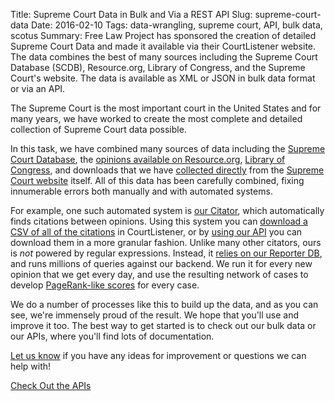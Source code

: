 Title: Supreme Court Data in Bulk and Via a REST API
Slug: supreme-court-data
Date: 2016-02-10
Tags: data-wrangling, supreme court, API, bulk data, scotus
Summary: Free Law Project has sponsored the creation of detailed Supreme Court Data and made it available via their CourtListener website. The data combines the best of many sources including the Supreme Court Database (SCDB), Resource.org, Library of Congress, and the Supreme Court's website. The data is available as XML or JSON in bulk data format or via an API.


The Supreme Court is the most important court in the United States and for many years, we have worked to create the most complete and detailed collection of Supreme Court data possible.

In this task, we have combined many sources of data including the [Supreme Court Database][scdb], the [opinions available on Resource.org][pro], [Library of Congress][loc], and downloads that we have [collected directly][js] from the [Supreme Court website][scotus] itself. All of this data has been carefully combined, fixing innumerable errors both manually and with automated systems.

For example, one such automated system is [our Citator][c], which automatically finds citations between opinions. Using this system you can [download a CSV of all of the citations][csv] in CourtListener, or by [using our API][cite-api] you can download them in a more granular fashion. Unlike many other citators, ours is *not* powered by regular expressions. Instead, it [relies on our Reporter DB][rdb], and runs millions of queries against our backend. We run it for every new opinion that we get every day, and use the resulting network of cases to develop [PageRank-like scores][citegeist] for every case.

We do a number of processes like this to build up the data, and as you can see, we're immensely proud of the result. We hope that you'll use and improve it too. The best way to get started is to check out our bulk data or our APIs, where you'll find lots of documentation.

[Let us know][contact] if you have any ideas for improvement or questions we can help with!

<a href="https://www.courtlistener.com/api/" class="btn btn-primary btn-lg">Check Out the APIs</a>


[pro]: https://law.resource.org/pub/us/case/reporter/US/
[scdb]: {filename}/scdb.md
[scotus]: http://www.supremecourt.gov/
[loc]: {filename}/updated-scotus-dates.md
[c]: {filename}/building-a-citator-on-courtlistener.md
[csv]: https://www.courtlistener.com/api/bulk-info/#citation-data
[cite-api]: https://www.courtlistener.com/api/rest-info/#cites-endpoint
[citegeist]: {filename}/citegeist.md
[contact]: {filename/pages/contact.md
[js]: https://github.com/freelawproject/juriscraper
[rdb]: https://github.com/freelawproject/reporters-db
